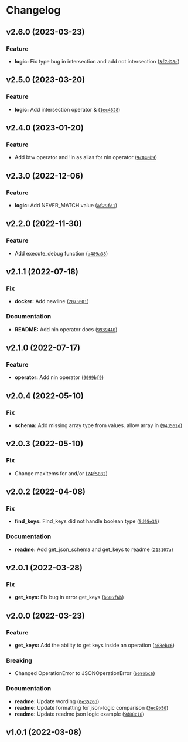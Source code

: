 # Changelog

<!--next-version-placeholder-->

## v2.6.0 (2023-03-23)
### Feature
* **logic:** Fix type bug in intersection and add not intersection ([`3f7d98c`](https://github.com/cedar-team/json-operations/commit/3f7d98c2840ad25bfcc5346e2961918fb76dc549))

## v2.5.0 (2023-03-20)
### Feature
* **logic:** Add intersection operator & ([`1ec4628`](https://github.com/cedar-team/json-operations/commit/1ec4628f2d875adc39c42f9e34ae63be9cd37159))

## v2.4.0 (2023-01-20)
### Feature
* Add btw operator and !in as alias for nin operator ([`9c040b9`](https://github.com/cedar-team/json-operations/commit/9c040b9fb6f5af2714c0bcc7d8c854e1fcc47b82))

## v2.3.0 (2022-12-06)
### Feature
* **logic:** Add NEVER_MATCH value ([`af29fd1`](https://github.com/cedar-team/json-operations/commit/af29fd1224c04dbb258fb5b761618ad3b75915e1))

## v2.2.0 (2022-11-30)
### Feature
* Add execute_debug function ([`a489a38`](https://github.com/cedar-team/json-operations/commit/a489a38c4dbda69742d7cf61d6454a78d5119c17))

## v2.1.1 (2022-07-18)
### Fix
* **docker:** Add newline ([`2075001`](https://github.com/cedar-team/json-operations/commit/2075001b3d1e710cdf48f4d3680c30c1e9d8b747))

### Documentation
* **README:** Add nin operator docs ([`9939440`](https://github.com/cedar-team/json-operations/commit/99394401ea909fdc1433008f901c7d6b85864e53))

## v2.1.0 (2022-07-17)
### Feature
* **operator:** Add nin operator ([`9099bf9`](https://github.com/cedar-team/json-operations/commit/9099bf9b2289f9207c8ffa9899618a53ecb48d29))

## v2.0.4 (2022-05-10)
### Fix
* **schema:** Add missing array type from values. allow array in ([`94d562d`](https://github.com/cedar-team/json-operations/commit/94d562d12090eca3186f22cc7d665d2cf2b9dfab))

## v2.0.3 (2022-05-10)
### Fix
* Change maxItems for and/or ([`74f5082`](https://github.com/cedar-team/json-operations/commit/74f508251e0aa152726f1ca63fa246d07db6e853))

## v2.0.2 (2022-04-08)
### Fix
* **find_keys:** Find_keys did not handle boolean type ([`5d95e35`](https://github.com/cedar-team/json-operations/commit/5d95e354e6955f54cd07decfb1fb62a0d33861ad))

### Documentation
* **readme:** Add get_json_schema and get_keys to readme ([`213107a`](https://github.com/cedar-team/json-operations/commit/213107a0f4d518b4df358290d9cf69615a53541d))

## v2.0.1 (2022-03-28)
### Fix
* **get_keys:** Fix bug in error get_keys ([`b606f6b`](https://github.com/cedar-team/json-operations/commit/b606f6ba2781a3f43dd0bae4d255de77059b72b7))

## v2.0.0 (2022-03-23)
### Feature
* **get_keys:** Add the ability to get keys inside an operation ([`b68ebc6`](https://github.com/cedar-team/json-operations/commit/b68ebc65480a8016f61441840eb7ae8214a61cf5))

### Breaking
* Changed OperationError to JSONOperationError  ([`b68ebc6`](https://github.com/cedar-team/json-operations/commit/b68ebc65480a8016f61441840eb7ae8214a61cf5))

### Documentation
* **readme:** Update wording ([`0e3526d`](https://github.com/cedar-team/json-operations/commit/0e3526db047153b760248f8b8ab7b972ef33d9f4))
* **readme:** Update formatting for json-logic comparison ([`3ec9b50`](https://github.com/cedar-team/json-operations/commit/3ec9b5076dddb80cab44d36674eadd361b87d871))
* **readme:** Update readme json logic example ([`9d88c18`](https://github.com/cedar-team/json-operations/commit/9d88c18e2f237fea07a13707c410e9af1f6695da))

## v1.0.1 (2022-03-08)

